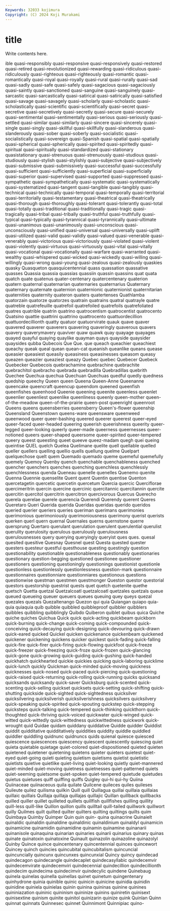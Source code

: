 ```yaml
---
Keywords: 32033 kojimura
Copyright: (C) 2024 Koji Murakami
---
```


# title

Write contents here.



ible quasi-responsibly
quasi-responsive quasi-responsively quasi-restored quasi-retired quasi-revolutionized quasi-rewarding quasi-ridiculous quasi-ridiculously quasi-righteous quasi-righteously
quasi-romantic quasi-romantically quasi-royal quasi-royally quasi-rural quasi-rurally quasi-sad quasi-sadly quasi-safe quasi-safely
quasi-sagacious quasi-sagaciously quasi-saintly quasi-sanctioned quasi-sanguine quasi-sanguinely quasi-sarcastic quasi-sarcastically quasi-satirical quasi-satirically
quasi-satisfied quasi-savage quasi-savagely quasi-scholarly quasi-scholastic quasi-scholastically quasi-scientific quasi-scientifically quasi-secret quasi-secretive
quasi-secretively quasi-secretly quasi-secure quasi-securely quasi-sentimental quasi-sentimentally quasi-serious quasi-seriously quasi-settled quasi-similar
quasi-similarly quasi-sincere quasi-sincerely quasi-single quasi-singly quasi-skillful quasi-skillfully quasi-slanderous quasi-slanderously quasi-sober
quasi-soberly quasi-socialistic quasi-socialistically quasi-sovereign quasi-Spanish quasi-spatial quasi-spatially quasi-spherical quasi-spherically quasi-spirited
quasi-spiritedly quasi-spiritual quasi-spiritually quasi-standardized quasi-stationary quasistationary quasi-strenuous quasi-strenuously quasi-studious quasi-studiously
quasi-stylish quasi-stylishly quasi-subjective quasi-subjectively quasi-submissive quasi-submissively quasi-successful quasi-successfully quasi-sufficient quasi-sufficiently
quasi-superficial quasi-superficially quasi-superior quasi-supervised quasi-supported quasi-suppressed quasi-sympathetic quasi-sympathetically quasi-systematic quasi-systematically
quasi-systematized quasi-tangent quasi-tangible quasi-tangibly quasi-technical quasi-technically quasi-temporal quasi-temporally quasi-territorial quasi-territorially
quasi-testamentary quasi-theatrical quasi-theatrically quasi-thorough quasi-thoroughly quasi-tolerant quasi-tolerantly quasi-total quasi-totally quasi-traditional
quasi-traditionally quasi-tragic quasi-tragically quasi-tribal quasi-tribally quasi-truthful quasi-truthfully quasi-typical quasi-typically quasi-tyrannical
quasi-tyrannically quasi-ultimate quasi-unanimous quasi-unanimously quasi-unconscious quasi-unconsciously quasi-unified quasi-universal quasi-universally quasi-uplift
quasi-utilized quasi-valid quasi-validly quasi-valued quasi-venerable quasi-venerably quasi-victorious quasi-victoriously quasi-violated quasi-violent
quasi-violently quasi-virtuous quasi-virtuously quasi-vital quasi-vitally quasi-vocational quasi-vocationally quasi-warfare quasi-warranted quasi-wealthy
quasi-whispered quasi-wicked quasi-wickedly quasi-willing quasi-willingly quasi-wrong quasi-young quasi-zealous quasi-zealously quaskies
quasky Quasqueton quasquicentennial quass quassation quassative quasses Quassia quassia quassias
quassiin quassin quassins quat quata quatch quate quatenus quater-centenary quatercentenary
quaterion quatern quaternal quaternarian quaternaries quaternarius Quaternary quaternary quaternate quaternion
quaternionic quaternionist quaternitarian quaternities quaternity quateron quaters quatertenses Quathlamba quatorzain
quatorze quatorzes quatrain quatrains quatral quatrayle quatre quatreble quatrefeuille quatrefoil
quatrefoiled quatrefoils quatrefoliated quatres quatrible quatrin quatrino quatrocentism quatrocentist quatrocento
Quatsino quattie quattrini quattrino quattrocento quattuordecillion quattuordecillionth quatty quatuor quatuorvirate
quauk quave quaver quavered quaverer quaverers quavering quaveringly quaverous quavers
quavery quaverymavery quaviver quaw quawk quay quayage quayages quayed quayful
quaying quaylike quayman quays quayside quaysider quaysides qubba Qubecois Que
Que. que queach queachier queachiest queachy queak queal quean quean-cat
queanish queanlike queans quease queasier queasiest queasily queasiness queasinesses queasom
queasy queazen queazier queaziest queazy Quebec quebec Quebecer Quebeck Quebecker
Quebecois quebrachamine quebrachine quebrachite quebrachitol quebracho quebrada quebradilla Quebradillas quebrith
Quechee Quechua quechua Quechuan Quechuas quedful quedly quedness quedship queechy
Queen queen Queena Queen-Anne Queenanne queencake queencraft queencup queendom queened
queenfish queenfishes queenhood Queenie queening queenite queenless queenlet queenlier queenliest
queenlike queenliness queenly queen-mother queen-of-the-meadow queen-of-the-prairie queen-post queenright queenroot Queens
queens queensberries queensberry Queen's-flower queenship Queensland Queenstown queens-ware queensware queenweed
queenwood queer queer-bashing queered queerer queerest queer-eyed queer-faced queer-headed queering
queerish queerishness queerity queer-legged queer-looking queerly queer-made queerness queernesses queer-notioned
queers queer-shaped queersome queer-spirited queer-tempered queery queest queesting queet queeve
queez-madam quegh quei queing queintise QUEL quelch Quelea Quelimane quelite
quell quellable quelled queller quellers quelling quellio quells quellung quelme
Quelpart quelquechose quelt quem Quemado quemado queme quemeful quemefully quemely
Quemoy Quenby quench quenchable quenchableness quenched quencher quenchers quenches quenching
quenchless quenchlessly quenchlessness quenda Queneau quenelle quenelles Quenemo quenite Quenna
Quennie quenselite Quent quent Quentin quentise Quenton quercetagetin quercetic quercetin
quercetum Quercia quercic Querciflorae quercimeritrin quercin quercine quercinic quercitannic quercitannin
quercite quercitin quercitol quercitrin quercitron quercivorous Quercus Querecho querela querelae
querele querencia Querendi Querendy querent Queres Queretaro Queri Querida querida
Queridas queridas querido queridos queried querier queriers queries queriman querimans
querimonies querimonious querimoniously querimoniousness querimony querist querists querken querl quern
quernal Quernales querns quernstone querre quersprung Quertaro querulant querulation querulent
querulential querulist querulity querulosity querulous querulously querulousness querulousnesses query querying
queryingly queryist ques ques. quesal quesited quesitive Quesnay Quesnel quest
Questa quested quester questers questeur questful questhouse questing questingly question
questionability questionable questionableness questionably questionaries questionary question-begging questioned questionee questioner
questioners questioning questioningly questionings questionist questionle questionless questionlessly questionlessness question-mark
questionnaire questionnaires questionniare questionniares questionous questions questionwise questman questmen questmonger
Queston questor questorial questors questorship questrist quests quet quetch quetenite
quethe quetsch Quetta quetzal Quetzalcoatl quetzalcoatl quetzales quetzals queue queued
queueing queuer queuers queues queuing quey queys quezal quezales quezals
Quezaltenango Quezon qui quia Quiangan quiapo quia-quia quiaquia quib quibble
quibbled quibbleproof quibbler quibblers quibbles quibbling quibblingly Quibdo Quiberon quiblet
quibus quica Quiche quiche quiches Quichua Quick quick quick-acting quickbeam
quickborn quick-burning quick-change quick-coming quick-compounded quick-conceiving quick-decaying quick-designing quick-devouring quick-drawn
quick-eared quicked Quickel quicken quickenance quickenbeam quickened quickener quickening quickens
quicker quickest quick-fading quick-falling quick-fire quick-firer quick-firing quick-flowing quickfoot quick-freeze
quick-freezer quick-freezing quick-froze quick-frozen quick-glancing quick-gone quick-growing quick-guiding quick-gushing quick-handed
quickhatch quickhearted quickie quickies quicking quick-laboring quicklime quick-lunch quickly Quickman
quick-minded quick-moving quickness quicknesses quick-nosed quick-paced quick-piercing quick-questioning quick-raised quick-returning
quick-rolling quick-running quicks quicksand quicksands quicksandy quick-saver Quicksburg quick-scented quick-scenting
quick-selling quickset quicksets quick-setting quick-shifting quick-shutting quickside quick-sighted quick-sightedness quicksilver
quicksilvering quicksilverish quicksilverishness quicksilvers quicksilvery quick-speaking quick-spirited quick-spouting quickstep quick-stepping
quicksteps quick-talking quick-tempered quick-thinking quickthorn quick-thoughted quick-thriving quick-voiced quickwater quick-winged
quick-witted quick-wittedly quick-wittedness quickwittedness quickwork quick-wrought quid Quidae quidam quiddany
quiddative Quidde quidder Quiddist quiddit quidditative quidditatively quiddities quiddity quiddle
quiddled quiddler quiddling quidnunc quidnuncs quids quienal quiesce quiesced quiescence
quiescences quiescency quiescent quiescently quiescing quiet quieta quietable quietage quiet-colored
quiet-dispositioned quieted quieten quietened quietener quietening quietens quieter quieters quietest
quiet-eyed quiet-going quieti quieting quietism quietisms quietist quietistic quietists quietive
quietlike quiet-living quiet-looking quietly quiet-mannered quiet-minded quiet-moving quietness quietnesses quiet-patterned
quiets quiet-seeming quietsome quiet-spoken quiet-tempered quietude quietudes quietus quietuses quiff
quiffing quiffs Quigley qui-hi qui-hy Quiina Quiinaceae quiinaceous quila quilate
Quilcene quileces quiles quileses Quileute quilez quilisma quilkin Quill quill
Quillagua quillai quillaia quillaias quillaic quillais Quillaja quillaja quillajas quillajic
Quillan quillback quillbacks quilled quiller quillet quilleted quillets quillfish quillfishes
quilling quillity quill-less quill-like Quillon quillon quills quilltail quill-tailed quillwork
quillwort quilly Quilmes quilt quilted quilter quilters quilting quiltings quilts
quim Quimbaya Quimby Quimper Quin quin quin- quina quinacrine Quinaielt
quinaldic quinaldin quinaldine quinaldinic quinaldinium quinaldyl quinamicin quinamicine quinamidin quinamidine
quinamin quinamine quinanarii quinanisole quinaquina quinarian quinaries quinarii quinarius quinary
quinas quinate quinatoxin quinatoxine Quinault quinazolin quinazoline quinazolyl Quinby Quince
quince quincentenary quincentennial quinces quincewort Quincey quinch quincies quincubital quincubitalism
quincuncial quincuncially quincunx quincunxes quincunxial Quincy quincy quindecad quindecagon quindecangle
quindecaplet quindecasyllabic quindecemvir quindecemvirate quindecemviri quindecennial quindecillion quindecillionth quindecim quindecima
quindecimvir quindecylic quindene Quinebaug quinela quinelas quinella quinellas quinet quinetum
quingentenary quinhydrone quinia quinible quinic quinicin quinicine quinidia quinidin quinidine
quiniela quinielas quinin quinina quininas quinine quinines quininiazation quininic quininism
quininize quinins quiniretin quinisext quinisextine quinism quinite quinitol quinizarin quinize
quink Quinlan Quinn quinnat quinnats Quinnesec quinnet Quinnimont Quinnipiac quino-
